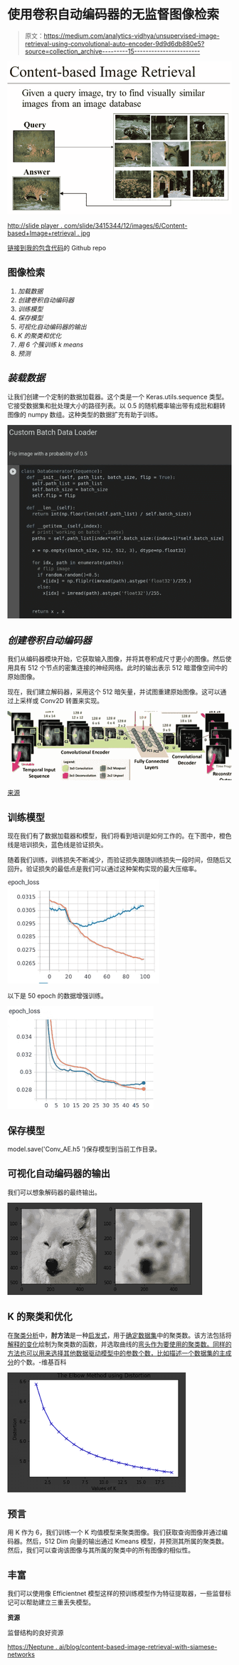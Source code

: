 # 使用卷积自动编码器的无监督图像检索

> 原文：<https://medium.com/analytics-vidhya/unsupervised-image-retrieval-using-convolutional-auto-encoder-9d9d6db880e5?source=collection_archive---------15----------------------->

![](img/fd1026bb264c4f10a29354725605732c.png)

[http://slide player . com/slide/3415344/12/images/6/Content-based+Image+retrieval . jpg](http://slideplayer.com/slide/3415344/12/images/6/Content-based+Image+Retrieval.jpg)

[链接到我的包含代码](https://github.com/ManojKesani/image_retrieval)的 Github repo

## 图像检索

1.  *加载数据*
2.  *创建卷积自动编码器*
3.  *训练模型*
4.  *保存模型*
5.  *可视化自动编码器的输出*
6.  *K 的聚类和优化*
7.  *用 6 个簇训练 k means*
8.  *预测*

## *装载数据*

让我们创建一个定制的数据加载器。这个类是一个 Keras.utils.sequence 类型。它接受数据集和批处理大小的路径列表。以 0.5 的随机概率输出带有成批和翻转图像的 numpy 数组。这种类型的数据扩充有助于训练。

![](img/020bcd02468065fd587d28fb4716019a.png)

## *创建卷积自动编码器*

我们从编码器模块开始，它获取输入图像，并将其卷积成尺寸更小的图像。然后使用具有 512 个节点的密集连接的神经网络。此时的输出表示 512 暗潜像空间中的原始图像。

现在，我们建立解码器，采用这个 512 暗矢量，并试图重建原始图像。这可以通过上采样或 Conv2D 转置来实现。

![](img/cc101f9056d626778f7985a14ba24472.png)

[来源](https://www.researchgate.net/publication/305722375_Prognostics_of_Combustion_Instabilities_from_Hi-speed_Flame_Video_using_A_Deep_Convolutional_Selective_Autoencoder)

## 训练模型

现在我们有了数据加载器和模型，我们将看到培训是如何工作的。在下图中，橙色线是培训损失，蓝色线是验证损失。

随着我们训练，训练损失不断减少，而验证损失跟随训练损失一段时间，但随后又回升。验证损失的最低点是我们可以通过这种架构实现的最大压缩率。

![](img/474397912a15d557af97ac9926926b62.png)

以下是 50 epoch 的数据增强训练。

![](img/a223e3c3a9ece64fbfa000a81dbf6351.png)

## 保存模型

model.save('Conv_AE.h5 ')保存模型到当前工作目录。

## 可视化自动编码器的输出

我们可以想象解码器的最终输出。

![](img/aeb59fb599ca3eae3e8e9a53c78a2a06.png)

## K 的聚类和优化

在[聚类分析](https://en.wikipedia.org/wiki/Cluster_analysis)中，**肘方法**是一种[启发式](https://en.wikipedia.org/wiki/Heuristic)，用于[确定数据集](https://en.wikipedia.org/wiki/Determining_the_number_of_clusters_in_a_data_set)中的聚类数。该方法包括将[解释的变化](https://en.wikipedia.org/wiki/Explained_variation)绘制为聚类数的函数，并选取曲线的[弯头作为要使用的聚类数。同样的方法也可以用来选择其他数据驱动模型中的参数个数，比如描述一个数据集的](https://en.wikipedia.org/wiki/Elbow_of_the_curve)[主成分](https://en.wikipedia.org/wiki/Principal_component)的个数。-维基百科

![](img/b9553f3bd846545568b9887cf0ef8f79.png)

## 预言

用 K 作为 6，我们训练一个 K 均值模型来聚类图像。我们获取查询图像并通过编码器。然后，512 Dim 向量的输出通过 Kmeans 模型，并预测其所属的聚类数。然后，我们可以查询该图像与其所属的聚类中的所有图像的相似性。

## 丰富

我们可以使用像 Efficientnet 模型这样的预训练模型作为特征提取器，一些监督标记可以帮助建立三重丢失模型。

**资源**

监督结构的良好资源

[https://Neptune . ai/blog/content-based-image-retrieval-with-siamese-networks](https://neptune.ai/blog/content-based-image-retrieval-with-siamese-networks)